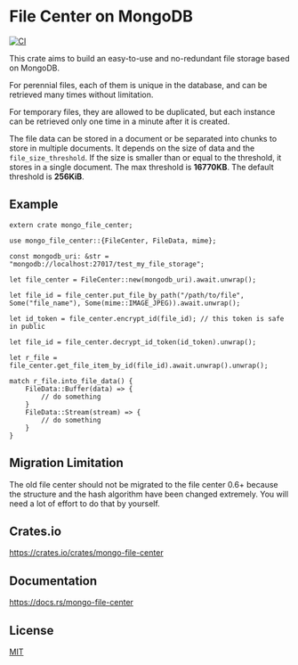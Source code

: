 File Center on MongoDB
====================

[![CI](https://github.com/magiclen/mongo-file-center/actions/workflows/ci.yml/badge.svg)](https://github.com/magiclen/mongo-file-center/actions/workflows/ci.yml)

This crate aims to build an easy-to-use and no-redundant file storage based on MongoDB.

For perennial files, each of them is unique in the database, and can be retrieved many times without limitation.

For temporary files, they are allowed to be duplicated, but each instance can be retrieved only one time in a minute after it is created.

The file data can be stored in a document or be separated into chunks to store in multiple documents. It depends on the size of data and the `file_size_threshold`. If the size is smaller than or equal to the threshold, it stores in a single document. The max threshold is **16770KB**. The default threshold is **256KiB**.

## Example

```rust,ignore
extern crate mongo_file_center;

use mongo_file_center::{FileCenter, FileData, mime};

const mongodb_uri: &str = "mongodb://localhost:27017/test_my_file_storage";

let file_center = FileCenter::new(mongodb_uri).await.unwrap();

let file_id = file_center.put_file_by_path("/path/to/file", Some("file_name"), Some(mime::IMAGE_JPEG)).await.unwrap();

let id_token = file_center.encrypt_id(file_id); // this token is safe in public

let file_id = file_center.decrypt_id_token(id_token).unwrap();

let r_file = file_center.get_file_item_by_id(file_id).await.unwrap().unwrap();

match r_file.into_file_data() {
    FileData::Buffer(data) => {
        // do something
    }
    FileData::Stream(stream) => {
        // do something
    }
}
```

## Migration Limitation

The old file center should not be migrated to the file center 0.6+ because the structure and the hash algorithm have been changed extremely. You will need a lot of effort to do that by yourself.

## Crates.io

https://crates.io/crates/mongo-file-center

## Documentation

https://docs.rs/mongo-file-center

## License

[MIT](LICENSE)